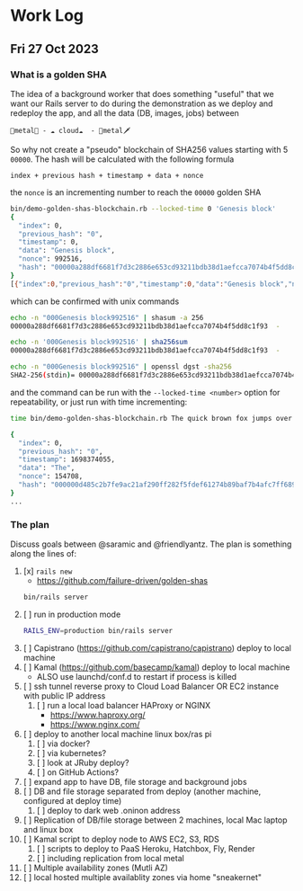 # Work Log

## Fri 27 Oct 2023

### What is a golden SHA

The idea of a background worker that does something "useful" that we want our
Rails server to do during the demonstration as we deploy and redeploy the app,
and all the data (DB, images, jobs) between

    🤘metal🎸 - ☁️ cloud☁️  - 🤘metal🗡️

So why not create a "pseudo" blockchain of SHA256 values starting with 5
`00000`. The hash will be calculated with the following formula

```
index + previous hash + timestamp + data + nonce
```

the `nonce` is an incrementing number to reach the `00000` golden SHA

```sh
bin/demo-golden-shas-blockchain.rb --locked-time 0 'Genesis block'
{
  "index": 0,
  "previous_hash": "0",
  "timestamp": 0,
  "data": "Genesis block",
  "nonce": 992516,
  "hash": "00000a288df6681f7d3c2886e653cd93211bdb38d1aefcca7074b4f5dd8c1f93"
}
[{"index":0,"previous_hash":"0","timestamp":0,"data":"Genesis block","nonce":992516,"hash":"00000a288df6681f7d3c2886e653cd93211bdb38d1aefcca7074b4f5dd8c1f93"}]
```

which can be confirmed with unix commands

```sh
echo -n "000Genesis block992516" | shasum -a 256
00000a288df6681f7d3c2886e653cd93211bdb38d1aefcca7074b4f5dd8c1f93  -

echo -n '000Genesis block992516' | sha256sum
00000a288df6681f7d3c2886e653cd93211bdb38d1aefcca7074b4f5dd8c1f93  -

echo -n "000Genesis block992516" | openssl dgst -sha256
SHA2-256(stdin)= 00000a288df6681f7d3c2886e653cd93211bdb38d1aefcca7074b4f5dd8c1f93
```

and the command can be run with the `--locked-time <number>` option for
repeatability, or just run with time incrementing:

```sh
time bin/demo-golden-shas-blockchain.rb The quick brown fox jumps over the lazy dog

{
  "index": 0,
  "previous_hash": "0",
  "timestamp": 1698374055,
  "data": "The",
  "nonce": 154708,
  "hash": "000000d485c2b7fe9ac21af290ff282f5fdef61274b89baf7b4afc7ff689e035"
}
...
```

### The plan
Discuss goals between @saramic and @friendlyantz. The plan is something along
the lines of:

1. [x] `rails new`
    - https://github.com/failure-driven/golden-shas
    ```sh
    bin/rails server
    ```
1. [ ] run in production mode
    ```sh
    RAILS_ENV=production bin/rails server
    ```
1. [ ] Capistrano (https://github.com/capistrano/capistrano) deploy to local machine
1. [ ] Kamal (https://github.com/basecamp/kamal) deploy to local machine
    - ALSO use launchd/conf.d to restart if process is killed
1. [ ] ssh tunnel reverse proxy to Cloud Load Balancer OR EC2 instance with
   public IP address
    1. [ ] run a local load balancer HAProxy or NGINX
        - https://www.haproxy.org/
        - https://www.nginx.com/
1. [ ] deploy to another local machine linux box/ras pi
    1. [ ] via docker?
    1. [ ] via kubernetes?
    1. [ ] look at JRuby deploy?
    1. [ ] on GitHub Actions?
1. [ ] expand app to have DB, file storage and background jobs
1. [ ] DB and file storage separated from deploy (another machine, configured
   at deploy time)
    1. [ ] deploy to dark web .oninon address
1. [ ] Replication of DB/file storage between 2 machines, local Mac laptop and
   linux box
1. [ ] Kamal script to deploy node to AWS EC2, S3, RDS
    1. [ ] scripts to deploy to PaaS Heroku, Hatchbox, Fly, Render
    1. [ ] including replication from local metal
1. [ ] Multiple availability zones (Mutli AZ)
1. [ ] local hosted multiple availablity zones via home "sneakernet"

